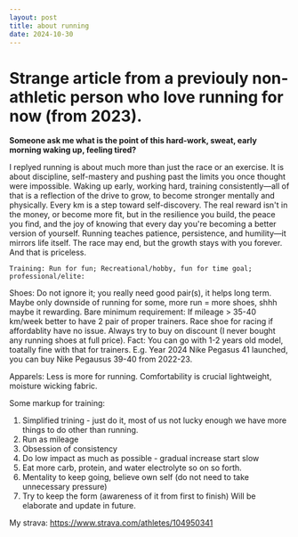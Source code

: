 ```yaml
---
layout: post 
title: about running 
date: 2024-10-30
---
```


# Strange article from a previouly non-athletic person who love running for now (from 2023).

**Someone ask me what is the point of this hard-work, sweat, early morning waking up, feeling tired?**

I replyed running is about much more than just the race or an exercise. 
It is about discipline, self-mastery and pushing past the limits you once thought were impossible.
Waking up early, working hard, training consistently—all of that is a reflection of the drive to grow, to become stronger mentally and physically. 
Every km is a step toward self-discovery. 
The real reward isn't in the money, or become more fit, but in the resilience you build,
the peace you find, and the joy of knowing that every day you're becoming a better version of yourself.
Running teaches patience, persistence, and humility—it mirrors life itself.
The race may end, but the growth stays with you forever. And that is priceless.

`Training:
Run for fun; Recreational/hobby, fun for time goal; professional/elite:
`

Shoes:
Do not ignore it; you really need good pair(s), it helps long term.
Maybe only downside of running for some, more run = more shoes, shhh maybe it rewarding. 
Bare minimum requirement: 
If mileage > 35-40 km/week better to have 2 pair of proper trainers. 
Race shoe for racing if affordablity have no issue. 
Always try to buy on discount (I never bought any running shoes at full price).
Fact: You can go with 1-2 years old model, toatally fine with that for trainers. 
E.g. Year 2024 Nike Pegasus 41 launched, you can buy Nike Pegausus 39-40 from 2022-23.  

Apparels: Less is more for running. Comfortability is crucial lightweight, moisture wicking fabric.  

Some markup for training:
1. Simplified trining - just do it, most of us not lucky enough we have more things to do other than running.
2. Run as mileage
3. Obsession of consistency 
4. Do low impact as much as possible - gradual increase start slow
5. Eat more carb, protein, and water electrolyte so on so forth. 
6. Mentality to keep going, believe own self (do not need to take unnecessary pressure)
7. Try to keep the form (awareness of it from first to finish)
Will be elaborate and update in future. 

My strava: https://www.strava.com/athletes/104950341